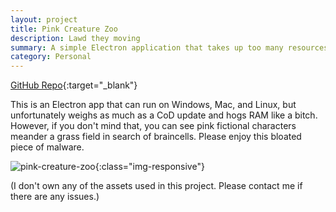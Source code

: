 ```yaml
---
layout: project
title: Pink Creature Zoo
description: Lawd they moving
summary: A simple Electron application that takes up too many resources to achieve too little
category: Personal
---
```


[GitHub Repo](https://github.com/Bahster1/pink-creature-zoo){:target="_blank"}

This is an Electron app that can run on Windows, Mac, and Linux, but unfortunately weighs as much as a CoD update and hogs RAM like a bitch. However, if you don't mind that, you can see pink fictional characters meander a grass field in search of braincells. Please enjoy this bloated piece of malware.

![pink-creature-zoo](../media/pcz.gif){:class="img-responsive"}

(I don't own any of the assets used in this project. Please contact me if there are any issues.)